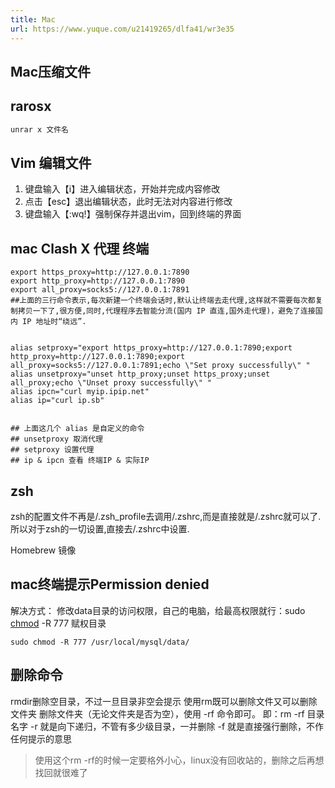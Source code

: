 ```yaml
---
title: Mac
url: https://www.yuque.com/u21419265/dlfa41/wr3e35
---
```


## Mac压缩文件

## rarosx

```powershell
unrar x 文件名
```

## Vim 编辑文件

1. 键盘输入【i】进入编辑状态，开始并完成内容修改
2. 点击【esc】退出编辑状态，此时无法对内容进行修改
3. 键盘输入【:wq!】强制保存并退出vim，回到终端的界面

## mac Clash X 代理 终端

```shell
export https_proxy=http://127.0.0.1:7890
export http_proxy=http://127.0.0.1:7890
export all_proxy=socks5://127.0.0.1:7891
##上面的三行命令表示,每次新建一个终端会话时,默认让终端去走代理,这样就不需要每次都复制拷贝一下了,很方便,同时,代理程序去智能分流(国内 IP 直连,国外走代理)，避免了连接国内 IP 地址时“绕远”.


alias setproxy="export https_proxy=http://127.0.0.1:7890;export http_proxy=http://127.0.0.1:7890;export all_proxy=socks5://127.0.0.1:7891;echo \"Set proxy successfully\" "
alias unsetproxy="unset http_proxy;unset https_proxy;unset all_proxy;echo \"Unset proxy successfully\" "
alias ipcn="curl myip.ipip.net"
alias ip="curl ip.sb"


## 上面这几个 alias 是自定义的命令
## unsetproxy 取消代理
## setproxy 设置代理
## ip & ipcn 查看 终端IP & 实际IP
```

## zsh

zsh的配置文件不再是/.zsh\_profile去调用/.zshrc,而是直接就是/.zshrc就可以了.所以对于zsh的一切设置,直接去/.zshrc中设置.

Homebrew 镜像

## mac终端提示Permission denied

解决方式：
 修改data目录的访问权限，自己的电脑，给最高权限就行：sudo [chmod](https://so.csdn.net/so/search?q=chmod\&spm=1001.2101.3001.7020) -R 777 赋权目录

```shell
sudo chmod -R 777 /usr/local/mysql/data/
```

## 删除命令

rmdir删除空目录，不过一旦目录非空会提示
使用rm既可以删除文件又可以删除文件夹
删除文件夹（无论文件夹是否为空），使用 -rf 命令即可。
即：rm -rf 目录名字
\-r 就是向下递归，不管有多少级目录，一并删除
\-f 就是直接强行删除，不作任何提示的意思

> 使用这个rm -rf的时候一定要格外小心，linux没有回收站的，删除之后再想找回就很难了
